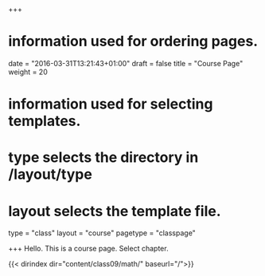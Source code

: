 +++
# information used for ordering pages.
date = "2016-03-31T13:21:43+01:00"
draft = false
title = "Course Page"
weight = 20

# information used for selecting templates.
# type selects the directory in /layout/type
# layout selects the template file.

type   = "class"
layout = "course"
pagetype = "classpage"


+++
Hello.
This is a course page.
Select chapter. 


{{< dirindex dir="content/class09/math/" baseurl="/">}}
